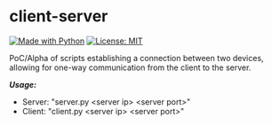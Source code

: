 # client-server
[![Made with Python](https://img.shields.io/badge/Made%20with-Python-blue.svg)](https://www.python.org/)
[![License: MIT](https://img.shields.io/badge/License-MIT-red.svg)](https://opensource.org/licenses/MIT)

PoC/Alpha of scripts establishing a connection between two devices, allowing for one-way communication from the client to the server. 

***Usage:***
* Server: "server.py \<server ip> \<server port>"
* Client: "client.py \<server ip> \<server port>"
